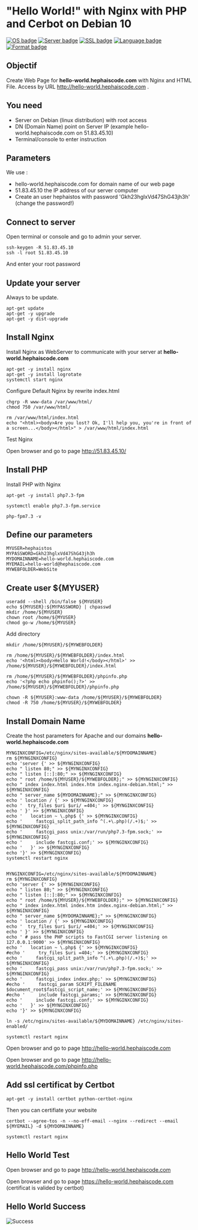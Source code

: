 # "Hello World!" with Nginx with PHP and Cerbot on Debian 10

[![OS badge](https://img.shields.io/badge/OS-Debian-red.svg)](https://www.debian.org)
[![Server badge](https://img.shields.io/badge/Server-Nginx-blue.svg)](https://www.nginx.com)
[![SSL badge](https://img.shields.io/badge/SSL-certbot-blue.svg)](https://certbot.eff.org)
[![Language badge](https://img.shields.io/badge/Language-PHP-blue.svg)](https://php.net)
[![Format badge](https://img.shields.io/badge/Format-HTML-green.svg)](https://lyty.dev/html/index.html)

## Objectif 

Create Web Page for **hello-world.hephaiscode.com** with Nginx and HTML File. Access by URL  http://hello-world.hephaiscode.com .

## You need

- Server on Debian (linux distribution) with root access
- DN (Domain Name) point on Server IP (example hello-world.hephaiscode.com on 51.83.45.10)
- Terminal/console to enter instruction

## Parameters

We use :
 - hello-world.hephaiscode.com for domain name of our web page
 - 51.83.45.10 the IP address of our server computer
 - Create an user hephaistos with password 'Gkh23hglxVd47ShG43jh3h' (change the password!)
 
 
## Connect to server 

Open terminal or console and go to admin your server.

```
ssh-keygen -R 51.83.45.10
ssh -l root 51.83.45.10 
```

And enter your root password 

## Update your server

Always to be update.

```
apt-get update
apt-get -y upgrade
apt-get -y dist-upgrade

```

## Install Nginx

Install Nginx as WebServer to communicate with your server at **hello-world.hephaiscode.com**

```
apt-get -y install nginx
apt-get -y install logrotate
systemctl start nginx
```

Configure Default Nginx by rewrite index.html

```
chgrp -R www-data /var/www/html/
chmod 750 /var/www/html/

rm /var/www/html/index.html
echo "<html><body>Are you lost? Ok, I'll help you, you're in front of a screen...</body></html>" > /var/www/html/index.html

```

Test Nginx 

Open browser and go to page http://51.83.45.10/

## Install PHP

Install PHP with Nginx

```
apt-get -y install php7.3-fpm

systemctl enable php7.3-fpm.service

php-fpm7.3 -v

```

 ## Define our parameters
 
 ```
 MYUSER=hephaistos
 MYPASSWORD=Gkh23hglxVd47ShG43jh3h
 MYDOMAINNAME=hello-world.hephaiscode.com
 MYEMAIL=hello-world@hephaiscode.com
 MYWEBFOLDER=WebSite
 ```
 
 ## Create user ${MYUSER}
 
 ```
useradd --shell /bin/false ${MYUSER}
echo ${MYUSER}:${MYPASSWORD} | chpasswd
mkdir /home/${MYUSER}
chown root /home/${MYUSER}
chmod go-w /home/${MYUSER}

```

Add directory

```
mkdir /home/${MYUSER}/${MYWEBFOLDER}

rm /home/${MYUSER}/${MYWEBFOLDER}/index.html
echo '<html><body>Hello World!</body></html>' >> /home/${MYUSER}/${MYWEBFOLDER}/index.html

rm /home/${MYUSER}/${MYWEBFOLDER}/phpinfo.php
echo '<?php echo phpinfo();?>' >> /home/${MYUSER}/${MYWEBFOLDER}/phpinfo.php

chown -R ${MYUSER}:www-data /home/${MYUSER}/${MYWEBFOLDER}
chmod -R 750 /home/${MYUSER}/${MYWEBFOLDER}
```

## Install Domain Name

Create the host parameters for Apache and our domains **hello-world.hephaiscode.com**

```
MYNGINXCONFIG=/etc/nginx/sites-available/${MYDOMAINNAME}
rm ${MYNGINXCONFIG}
echo 'server {' >> ${MYNGINXCONFIG}
echo " listen 80;" >> ${MYNGINXCONFIG}
echo " listen [::]:80;" >> ${MYNGINXCONFIG}
echo " root /home/${MYUSER}/${MYWEBFOLDER};" >> ${MYNGINXCONFIG}
echo " index index.html index.htm index.nginx-debian.html;" >> ${MYNGINXCONFIG}
echo " server_name ${MYDOMAINNAME};" >> ${MYNGINXCONFIG}
echo ' location / {' >> ${MYNGINXCONFIG}
echo '  try_files $uri $uri/ =404;' >> ${MYNGINXCONFIG}
echo ' }' >> ${MYNGINXCONFIG}
echo '   location ~ \.php$ {' >> ${MYNGINXCONFIG}
echo '     fastcgi_split_path_info ^(.+\.php)(/.+)$;' >> ${MYNGINXCONFIG}
echo '     fastcgi_pass unix:/var/run/php7.3-fpm.sock;' >> ${MYNGINXCONFIG}
echo '     include fastcgi.conf;' >> ${MYNGINXCONFIG}
echo '   }' >> ${MYNGINXCONFIG}
echo '}' >> ${MYNGINXCONFIG}
systemctl restart nginx


MYNGINXCONFIG=/etc/nginx/sites-available/${MYDOMAINNAME}
rm ${MYNGINXCONFIG}
echo 'server {' >> ${MYNGINXCONFIG}
echo " listen 80;" >> ${MYNGINXCONFIG}
echo " listen [::]:80;" >> ${MYNGINXCONFIG}
echo " root /home/${MYUSER}/${MYWEBFOLDER};" >> ${MYNGINXCONFIG}
echo " index index.html index.htm index.nginx-debian.html;" >> ${MYNGINXCONFIG}
echo " server_name ${MYDOMAINNAME};" >> ${MYNGINXCONFIG}
echo ' location / {' >> ${MYNGINXCONFIG}
echo '  try_files $uri $uri/ =404;' >> ${MYNGINXCONFIG}
echo ' }' >> ${MYNGINXCONFIG}
echo ' # pass the PHP scripts to FastCGI server listening on 127.0.0.1:9000' >> ${MYNGINXCONFIG}
echo '   location ~ \.php$ {' >> ${MYNGINXCONFIG}
#echo '     try_files $uri =404;' >> ${MYNGINXCONFIG}
echo '     fastcgi_split_path_info ^(.+\.php)(/.+)$;' >> ${MYNGINXCONFIG}
echo '     fastcgi_pass unix:/var/run/php7.3-fpm.sock;' >> ${MYNGINXCONFIG}
echo '     fastcgi_index index.php;' >> ${MYNGINXCONFIG}
#echo '     fastcgi_param SCRIPT_FILENAME $document_root$fastcgi_script_name;' >> ${MYNGINXCONFIG}
#echo '     include fastcgi_params;' >> ${MYNGINXCONFIG}
echo '     include fastcgi.conf;' >> ${MYNGINXCONFIG}
echo '   }' >> ${MYNGINXCONFIG}
echo '}' >> ${MYNGINXCONFIG}

ln -s /etc/nginx/sites-available/${MYDOMAINNAME} /etc/nginx/sites-enabled/

systemctl restart nginx

```


Open browser and go to page http://hello-world.hephaiscode.com 

Open browser and go to page http://hello-world.hephaiscode.com/phpinfo.php

## Add ssl certificat by Certbot

```
apt-get -y install certbot python-certbot-nginx
```

Then you can certifiate your website 

```
certbot --agree-tos -n --no-eff-email --nginx --redirect --email ${MYEMAIL} -d ${MYDOMAINNAME}

systemctl restart nginx

```

## Hello World Test

Open browser and go to page http://hello-world.hephaiscode.com 

Open browser and go to page https://hello-world.hephaiscode.com (certificat is valided by certbot)

## Hello World Success

![Success](https://img.shields.io/badge/Hello%20World-OK-Green.svg)
